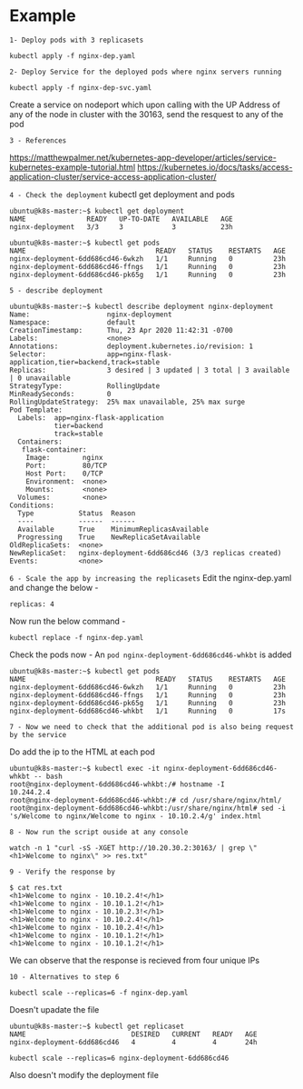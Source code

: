 # Example
`1- Deploy pods with 3 replicasets`
```
kubectl apply -f nginx-dep.yaml
```


`2- Deploy Service for the deployed pods where nginx servers running`
```
kubectl apply -f nginx-dep-svc.yaml
```

Create a service on nodeport which upon
calling with the UP Address of any  of the
node in cluster with the 30163, send the
resquest to any of the pod 

`3 - References`

https://matthewpalmer.net/kubernetes-app-developer/articles/service-kubernetes-example-tutorial.html
https://kubernetes.io/docs/tasks/access-application-cluster/service-access-application-cluster/

`4 - Check the deployment`
kubectl get deployment and pods

```
ubuntu@k8s-master:~$ kubectl get deployment
NAME               READY   UP-TO-DATE   AVAILABLE   AGE
nginx-deployment   3/3     3            3           23h
```

```
ubuntu@k8s-master:~$ kubectl get pods
NAME                                READY   STATUS    RESTARTS   AGE
nginx-deployment-6dd686cd46-6wkzh   1/1     Running   0          23h
nginx-deployment-6dd686cd46-ffngs   1/1     Running   0          23h
nginx-deployment-6dd686cd46-pk65g   1/1     Running   0          23h
```

`5 - describe deployment`

```
ubuntu@k8s-master:~$ kubectl describe deployment nginx-deployment
Name:                   nginx-deployment
Namespace:              default
CreationTimestamp:      Thu, 23 Apr 2020 11:42:31 -0700
Labels:                 <none>
Annotations:            deployment.kubernetes.io/revision: 1
Selector:               app=nginx-flask-application,tier=backend,track=stable
Replicas:               3 desired | 3 updated | 3 total | 3 available | 0 unavailable
StrategyType:           RollingUpdate
MinReadySeconds:        0
RollingUpdateStrategy:  25% max unavailable, 25% max surge
Pod Template:
  Labels:  app=nginx-flask-application
           tier=backend
           track=stable
  Containers:
   flask-container:
    Image:        nginx
    Port:         80/TCP
    Host Port:    0/TCP
    Environment:  <none>
    Mounts:       <none>
  Volumes:        <none>
Conditions:
  Type           Status  Reason
  ----           ------  ------
  Available      True    MinimumReplicasAvailable
  Progressing    True    NewReplicaSetAvailable
OldReplicaSets:  <none>
NewReplicaSet:   nginx-deployment-6dd686cd46 (3/3 replicas created)
Events:          <none>
```


`6 - Scale the app by increasing the replicasets`
Edit the nginx-dep.yaml and change the below - 

```
replicas: 4
```
Now run the below command -

```
kubectl replace -f nginx-dep.yaml
```

Check the pods now - An `pod nginx-deployment-6dd686cd46-whkbt` is added

```
ubuntu@k8s-master:~$ kubectl get pods
NAME                                READY   STATUS    RESTARTS   AGE
nginx-deployment-6dd686cd46-6wkzh   1/1     Running   0          23h
nginx-deployment-6dd686cd46-ffngs   1/1     Running   0          23h
nginx-deployment-6dd686cd46-pk65g   1/1     Running   0          23h
nginx-deployment-6dd686cd46-whkbt   1/1     Running   0          17s
```


`7 - Now we need to check that the additional pod is also being request by the service`

Do add the ip to the HTML at each pod
```
ubuntu@k8s-master:~$ kubectl exec -it nginx-deployment-6dd686cd46-whkbt -- bash
root@nginx-deployment-6dd686cd46-whkbt:/# hostname -I
10.244.2.4
root@nginx-deployment-6dd686cd46-whkbt:/# cd /usr/share/nginx/html/
root@nginx-deployment-6dd686cd46-whkbt:/usr/share/nginx/html# sed -i 's/Welcome to nginx/Welcome to nginx - 10.10.2.4/g' index.html
```

`8 - Now run the script ouside at any console `
```
watch -n 1 "curl -sS -XGET http://10.20.30.2:30163/ | grep \"<h1>Welcome to nginx\" >> res.txt"
```

`9 - Verify the response by `

```
$ cat res.txt 
<h1>Welcome to nginx - 10.10.2.4!</h1>
<h1>Welcome to nginx - 10.10.1.2!</h1>
<h1>Welcome to nginx - 10.10.2.3!</h1>
<h1>Welcome to nginx - 10.10.2.4!</h1>
<h1>Welcome to nginx - 10.10.2.4!</h1>
<h1>Welcome to nginx - 10.10.1.2!</h1>
<h1>Welcome to nginx - 10.10.1.2!</h1>
```

We can observe that the response is recieved from four unique IPs

`10 - Alternatives to step 6`

```
kubectl scale --replicas=6 -f nginx-dep.yaml

```
Doesn't upadate the file

```
ubuntu@k8s-master:~$ kubectl get replicaset
NAME                          DESIRED   CURRENT   READY   AGE
nginx-deployment-6dd686cd46   4         4         4       24h

kubectl scale --replicas=6 nginx-deployment-6dd686cd46
```
Also doesn't modify the deployment file
